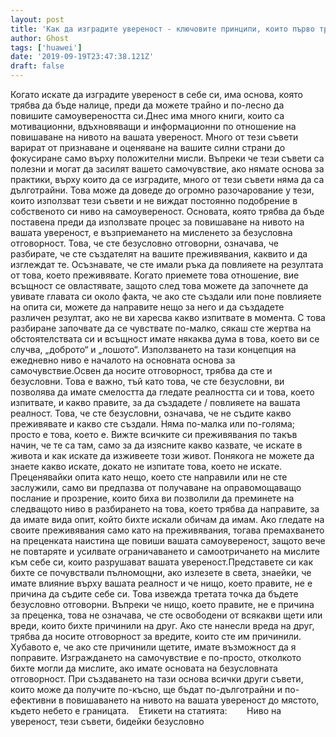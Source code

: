 ```yaml
---
layout: post
title: 'Как да изградите увереност - ключовите принципи, които първо трябва да имате'
author: Ghost
tags: ['huawei']
date: '2019-09-19T23:47:38.121Z'
draft: false
---
```


Когато искате да изградите увереност в себе си, има основа, която трябва да бъде налице, преди да можете трайно и по-лесно да повишите самоувереността си.Днес има много книги, които са мотивационни, вдъхновяващи и информационни по отношение на повишаване на нивото на вашата увереност. Много от тези съвети варират от признаване и оценяване на вашите силни страни до фокусиране само върху положителни мисли. Въпреки че тези съвети са полезни и могат да засилят вашето самочувствие, ако нямате основа за практики, върху които да се изградите, много от тези съвети няма да са дълготрайни. Това може да доведе до огромно разочарование у тези, които използват тези съвети и не виждат постоянно подобрение в собственото си ниво на самоувереност. Основата, която трябва да бъде поставена преди да използвате процес за повишаване на нивото на вашата увереност, е възприемането на мисленето за безусловна отговорност. Това, че сте безусловно отговорни, означава, че разбирате, че сте създателят на вашите преживявания, каквито и да изглеждат те. Осъзнавате, че сте имали ръка да повлияете на резултата от това, което преживявате. Когато приемете това отношение, вие всъщност се овластявате, защото след това можете да започнете да увивате главата си около факта, че ако сте създали или поне повлияете на опита си, можете да направите нещо за него и да създадете различен резултат, ако не ви харесва какво изпитвате в момента. С това разбиране започвате да се чувствате по-малко, сякаш сте жертва на обстоятелствата си и всъщност имате някаква дума в това, което ви се случва, „доброто“ и „лошото“. Използването на тази концепция на ежедневно ниво е началото на основната основа за самочувствие.Освен да носите отговорност, трябва да сте и безусловни. Това е важно, тъй като това, че сте безусловни, ви позволява да имате смелостта да гледате реалността си и това, което изпитвате, и какво правите, за да създадете / повлияете на вашата реалност. Това, че сте безусловни, означава, че не съдите какво преживявате и какво сте създали. Няма по-малка или по-голяма; просто е това, което е. Вижте всичките си преживявания по такъв начин, че те са там, само за да изясните какво казвате, че искате в живота и как искате да изживеете този живот. Понякога не можете да знаете какво искате, докато не изпитате това, което не искате. Преценявайки опита като нещо, което сте направили или не сте заслужили, само ви предпазва от получаване на оправомощаващо послание и прозрение, които биха ви позволили да преминете на следващото ниво в разбирането на това, което трябва да направите, за да имате вида опит, който бихте искали обичам да имам. Ако гледате на своите преживявания само като на преживявания, тогава премахването на преценката наистина ще повиши вашата самоувереност, защото вече не повтаряте и усилвате ограничаването и самоотричането на мислите към себе си, които разрушават вашата увереност.Представете си как бихте се почувствали пълномощни, ако излезете в света, знаейки, че имате влияние върху вашата реалност и че нищо, което правите, не е причина да съдите себе си. Това извежда третата точка да бъдете безусловно отговорни. Въпреки че нищо, което правите, не е причина за преценка, това не означава, че сте освободени от всякакви щети или вреди, които бихте причинили на друг. Ако сте нанесли вреда на друг, трябва да носите отговорност за вредите, които сте им причинили. Хубавото е, че ако сте причинили щетите, имате възможност да я поправите. Изграждането на самочувствие е по-просто, отколкото бихте могли да мислите, ако имате основата на безусловната отговорност. При създаването на тази основа всички други съвети, които може да получите по-късно, ще бъдат по-дълготрайни и по-ефективни в повишаването на нивото на вашата увереност до мястото, където небето е границата.    Етикети на статията:        Ниво на увереност, тези съвети, бидейки безусловно
